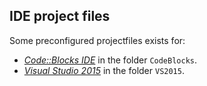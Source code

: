 ## IDE project files ##

Some preconfigured projectfiles exists for:

* [*Code::Blocks IDE*](http://www.codeblocks.org/ "Code::Blocks") in the folder <code>CodeBlocks</code>.
* [*Visual Studio 2015*](https://www.visualstudio.com/ "Visual Studio") in the folder <code>VS2015</code>.
